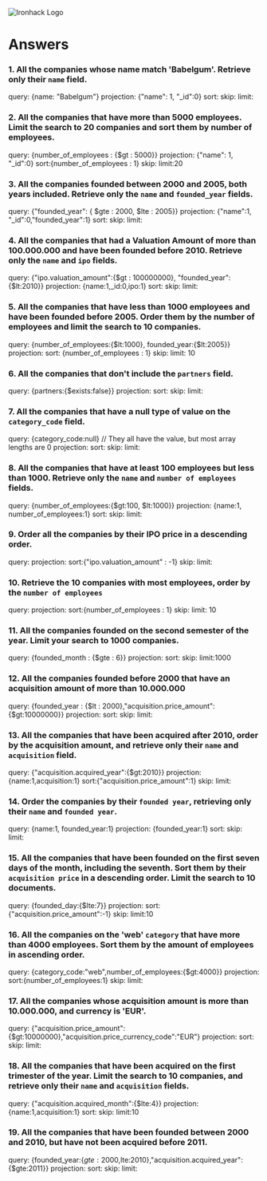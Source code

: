 ![Ironhack Logo](https://i.imgur.com/1QgrNNw.png)

# Answers

### 1. All the companies whose name match 'Babelgum'. Retrieve only their `name` field.

query: {name: "Babelgum"}
projection: {"name": 1, "_id":0}
sort:
skip:
limit:

### 2. All the companies that have more than 5000 employees. Limit the search to 20 companies and sort them by **number of employees**.

query: {number_of_employees : {$gt : 5000}}
projection: {"name": 1, "_id":0}
sort:{number_of_employees : 1}
skip:
limit:20

### 3. All the companies founded between 2000 and 2005, both years included. Retrieve only the `name` and `founded_year` fields.

query: {"founded_year": { $gte : 2000, $lte : 2005}}
projection: {"name":1, "_id":0,"founded_year":1}
sort:
skip:
limit:

### 4. All the companies that had a Valuation Amount of more than 100.000.000 and have been founded before 2010. Retrieve only the `name` and `ipo` fields.

query: {"ipo.valuation_amount":{$gt : 100000000}, "founded_year":{$lt:2010}}
projection: {name:1,_id:0,ipo:1}
sort:
skip:
limit:

### 5. All the companies that have less than 1000 employees and have been founded before 2005. Order them by the number of employees and limit the search to 10 companies.

query: {number_of_employees:{$lt:1000}, founded_year:{$lt:2005}}
projection: 
sort: {number_of_employees : 1}
skip:
limit: 10

### 6. All the companies that don't include the `partners` field.

query: {partners:{$exists:false}}
projection: 
sort:
skip:
limit:

### 7. All the companies that have a null type of value on the `category_code` field.

query: {category_code:null} // They all have the value, but most array lengths are 0
projection: 
sort:
skip:
limit:

### 8. All the companies that have at least 100 employees but less than 1000. Retrieve only the `name` and `number of employees` fields.

query: {number_of_employees:{$gt:100, $lt:1000}}
projection: {name:1, number_of_employees:1}
sort:
skip:
limit:

### 9. Order all the companies by their IPO price in a descending order.

query: 
projection: 
sort:{"ipo.valuation_amount" : -1}
skip:
limit:

### 10. Retrieve the 10 companies with most employees, order by the `number of employees`

query: 
projection: 
sort:{number_of_employees : 1}
skip:
limit: 10

### 11. All the companies founded on the second semester of the year. Limit your search to 1000 companies.

query: {founded_month : {$gte : 6}}
projection: 
sort:
skip:
limit:1000

### 12. All the companies founded before 2000 that have an acquisition amount of more than 10.000.000

query: {founded_year : {$lt : 2000},"acquisition.price_amount":{$gt:10000000}}
projection: 
sort:
skip:
limit:

### 13. All the companies that have been acquired after 2010, order by the acquisition amount, and retrieve only their `name` and `acquisition` field.

query: {"acquisition.acquired_year":{$gt:2010}}
projection: {name:1,acquisition:1}
sort:{"acquisition.price_amount":1}
skip:
limit:

### 14. Order the companies by their `founded year`, retrieving only their `name` and `founded year`.

query: {name:1, founded_year:1}
projection: {founded_year:1}
sort:
skip:
limit:

### 15. All the companies that have been founded on the first seven days of the month, including the seventh. Sort them by their `acquisition price` in a descending order. Limit the search to 10 documents.

query: {founded_day:{$lte:7}}
projection: 
sort:{"acquisition.price_amount":-1}
skip:
limit:10

### 16. All the companies on the 'web' `category` that have more than 4000 employees. Sort them by the amount of employees in ascending order.

query: {category_code:"web",number_of_employees:{$gt:4000}}
projection: 
sort:{number_of_employees:1}
skip:
limit:

### 17. All the companies whose acquisition amount is more than 10.000.000, and currency is 'EUR'.

query: {"acquisition.price_amount":{$gt:10000000},"acquisition.price_currency_code":"EUR"}
projection: 
sort:
skip:
limit:

### 18. All the companies that have been acquired on the first trimester of the year. Limit the search to 10 companies, and retrieve only their `name` and `acquisition` fields.

query: {"acquisition.acquired_month":{$lte:4}}
projection: {name:1,acquisition:1}
sort:
skip:
limit:10

### 19. All the companies that have been founded between 2000 and 2010, but have not been acquired before 2011.

query: {founded_year:{$gte:2000,$lte:2010},"acquisition.acquired_year":{$gte:2011}}
projection: 
sort:
skip:
limit:
